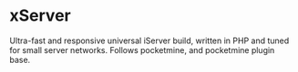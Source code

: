 # xServer
Ultra-fast and responsive universal iServer build, written in PHP and tuned for small server networks. Follows pocketmine, and pocketmine plugin base.
